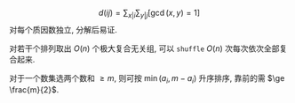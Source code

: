 $$d(ij) = \sum_{x|i}\sum_{y|j}[\gcd(x, y)=1]$$
对每个质因数独立, 分解后易证.

对若干个排列取出 $O(n)$ 个极大复合无关组, 可以 ``shuffle`` $O(n)$ 次每次依次全部复合起来.

对于一个数集选两个数和 $\ge m$, 则可按 $\min(a_i, m - a_i)$ 升序排序, 靠前的需 $\ge \frac{m}{2}$.
